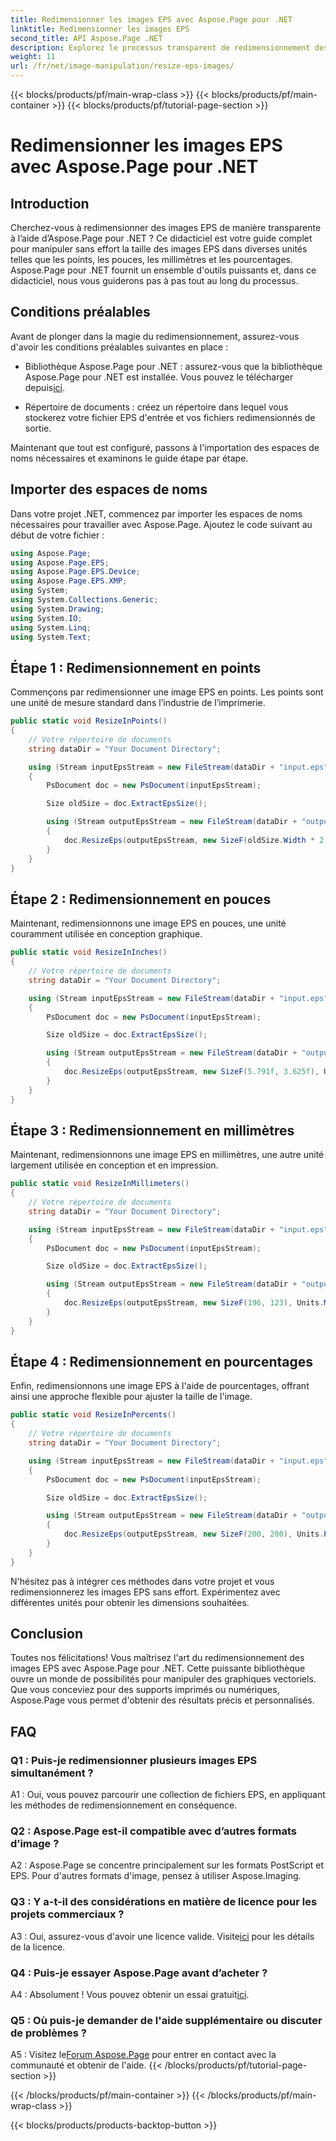```yaml
---
title: Redimensionner les images EPS avec Aspose.Page pour .NET
linktitle: Redimensionner les images EPS
second_title: API Aspose.Page .NET
description: Explorez le processus transparent de redimensionnement des images EPS dans .NET à l'aide d'Aspose.Page. Obtenez une précision en points, pouces, millimètres et pourcentages sans effort.
weight: 11
url: /fr/net/image-manipulation/resize-eps-images/
---
```


{{< blocks/products/pf/main-wrap-class >}}
{{< blocks/products/pf/main-container >}}
{{< blocks/products/pf/tutorial-page-section >}}

# Redimensionner les images EPS avec Aspose.Page pour .NET

## Introduction

Cherchez-vous à redimensionner des images EPS de manière transparente à l’aide d’Aspose.Page pour .NET ? Ce didacticiel est votre guide complet pour manipuler sans effort la taille des images EPS dans diverses unités telles que les points, les pouces, les millimètres et les pourcentages. Aspose.Page pour .NET fournit un ensemble d'outils puissants et, dans ce didacticiel, nous vous guiderons pas à pas tout au long du processus.

## Conditions préalables

Avant de plonger dans la magie du redimensionnement, assurez-vous d'avoir les conditions préalables suivantes en place :

-  Bibliothèque Aspose.Page pour .NET : assurez-vous que la bibliothèque Aspose.Page pour .NET est installée. Vous pouvez le télécharger depuis[ici](https://releases.aspose.com/page/net/).

- Répertoire de documents : créez un répertoire dans lequel vous stockerez votre fichier EPS d'entrée et vos fichiers redimensionnés de sortie.

Maintenant que tout est configuré, passons à l'importation des espaces de noms nécessaires et examinons le guide étape par étape.

## Importer des espaces de noms

Dans votre projet .NET, commencez par importer les espaces de noms nécessaires pour travailler avec Aspose.Page. Ajoutez le code suivant au début de votre fichier :

```csharp
using Aspose.Page;
using Aspose.Page.EPS;
using Aspose.Page.EPS.Device;
using Aspose.Page.EPS.XMP;
using System;
using System.Collections.Generic;
using System.Drawing;
using System.IO;
using System.Linq;
using System.Text;
```

## Étape 1 : Redimensionnement en points

Commençons par redimensionner une image EPS en points. Les points sont une unité de mesure standard dans l’industrie de l’imprimerie.

```csharp
public static void ResizeInPoints()
{
    // Votre répertoire de documents
    string dataDir = "Your Document Directory";

    using (Stream inputEpsStream = new FileStream(dataDir + "input.eps", FileMode.Open, FileAccess.Read))
    {
        PsDocument doc = new PsDocument(inputEpsStream);

        Size oldSize = doc.ExtractEpsSize();

        using (Stream outputEpsStream = new FileStream(dataDir + "output_resize_points.eps", FileMode.Create, FileAccess.Write))
        {
            doc.ResizeEps(outputEpsStream, new SizeF(oldSize.Width * 2, oldSize.Height * 2), Units.Points);
        }
    }
}
```

## Étape 2 : Redimensionnement en pouces

Maintenant, redimensionnons une image EPS en pouces, une unité couramment utilisée en conception graphique.

```csharp
public static void ResizeInInches()
{
    // Votre répertoire de documents
    string dataDir = "Your Document Directory";

    using (Stream inputEpsStream = new FileStream(dataDir + "input.eps", FileMode.Open, FileAccess.Read))
    {
        PsDocument doc = new PsDocument(inputEpsStream);

        Size oldSize = doc.ExtractEpsSize();

        using (Stream outputEpsStream = new FileStream(dataDir + "output_resize_inches.eps", FileMode.Create, FileAccess.Write))
        {
            doc.ResizeEps(outputEpsStream, new SizeF(5.791f, 3.625f), Units.Inches);
        }
    }
}
```

## Étape 3 : Redimensionnement en millimètres

Maintenant, redimensionnons une image EPS en millimètres, une autre unité largement utilisée en conception et en impression.

```csharp
public static void ResizeInMillimeters()
{
    // Votre répertoire de documents
    string dataDir = "Your Document Directory";

    using (Stream inputEpsStream = new FileStream(dataDir + "input.eps", FileMode.Open, FileAccess.Read))
    {
        PsDocument doc = new PsDocument(inputEpsStream);

        Size oldSize = doc.ExtractEpsSize();

        using (Stream outputEpsStream = new FileStream(dataDir + "output_resize_mms.eps", FileMode.Create, FileAccess.Write))
        {
            doc.ResizeEps(outputEpsStream, new SizeF(196, 123), Units.Millimeters);
        }
    }
}
```

## Étape 4 : Redimensionnement en pourcentages

Enfin, redimensionnons une image EPS à l'aide de pourcentages, offrant ainsi une approche flexible pour ajuster la taille de l'image.

```csharp
public static void ResizeInPercents()
{
    // Votre répertoire de documents
    string dataDir = "Your Document Directory";

    using (Stream inputEpsStream = new FileStream(dataDir + "input.eps", FileMode.Open, FileAccess.Read))
    {
        PsDocument doc = new PsDocument(inputEpsStream);

        Size oldSize = doc.ExtractEpsSize();

        using (Stream outputEpsStream = new FileStream(dataDir + "output_resize_percents.eps", FileMode.Create, FileAccess.Write))
        {
            doc.ResizeEps(outputEpsStream, new SizeF(200, 200), Units.Percents);
        }
    }
}
```

N'hésitez pas à intégrer ces méthodes dans votre projet et vous redimensionnerez les images EPS sans effort. Expérimentez avec différentes unités pour obtenir les dimensions souhaitées.

## Conclusion

Toutes nos félicitations! Vous maîtrisez l'art du redimensionnement des images EPS avec Aspose.Page pour .NET. Cette puissante bibliothèque ouvre un monde de possibilités pour manipuler des graphiques vectoriels. Que vous conceviez pour des supports imprimés ou numériques, Aspose.Page vous permet d'obtenir des résultats précis et personnalisés.

## FAQ

### Q1 : Puis-je redimensionner plusieurs images EPS simultanément ?

A1 : Oui, vous pouvez parcourir une collection de fichiers EPS, en appliquant les méthodes de redimensionnement en conséquence.

### Q2 : Aspose.Page est-il compatible avec d’autres formats d’image ?

A2 : Aspose.Page se concentre principalement sur les formats PostScript et EPS. Pour d'autres formats d'image, pensez à utiliser Aspose.Imaging.

### Q3 : Y a-t-il des considérations en matière de licence pour les projets commerciaux ?

 A3 : Oui, assurez-vous d'avoir une licence valide. Visite[ici](https://purchase.aspose.com/buy) pour les détails de la licence.

### Q4 : Puis-je essayer Aspose.Page avant d’acheter ?

 A4 : Absolument ! Vous pouvez obtenir un essai gratuit[ici](https://releases.aspose.com/).

### Q5 : Où puis-je demander de l'aide supplémentaire ou discuter de problèmes ?

 A5 : Visitez le[Forum Aspose.Page](https://forum.aspose.com/c/page/39) pour entrer en contact avec la communauté et obtenir de l'aide.
{{< /blocks/products/pf/tutorial-page-section >}}

{{< /blocks/products/pf/main-container >}}
{{< /blocks/products/pf/main-wrap-class >}}

{{< blocks/products/products-backtop-button >}}
